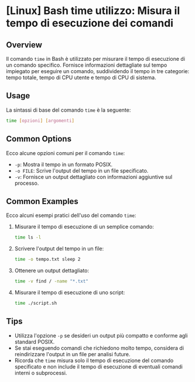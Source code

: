 # [Linux] Bash time utilizzo: Misura il tempo di esecuzione dei comandi

## Overview
Il comando `time` in Bash è utilizzato per misurare il tempo di esecuzione di un comando specifico. Fornisce informazioni dettagliate sul tempo impiegato per eseguire un comando, suddividendo il tempo in tre categorie: tempo totale, tempo di CPU utente e tempo di CPU di sistema.

## Usage
La sintassi di base del comando `time` è la seguente:

```bash
time [opzioni] [argomenti]
```

## Common Options
Ecco alcune opzioni comuni per il comando `time`:

- `-p`: Mostra il tempo in un formato POSIX.
- `-o FILE`: Scrive l'output del tempo in un file specificato.
- `-v`: Fornisce un output dettagliato con informazioni aggiuntive sul processo.

## Common Examples
Ecco alcuni esempi pratici dell'uso del comando `time`:

1. Misurare il tempo di esecuzione di un semplice comando:
   ```bash
   time ls -l
   ```

2. Scrivere l'output del tempo in un file:
   ```bash
   time -o tempo.txt sleep 2
   ```

3. Ottenere un output dettagliato:
   ```bash
   time -v find / -name "*.txt"
   ```

4. Misurare il tempo di esecuzione di uno script:
   ```bash
   time ./script.sh
   ```

## Tips
- Utilizza l'opzione `-p` se desideri un output più compatto e conforme agli standard POSIX.
- Se stai eseguendo comandi che richiedono molto tempo, considera di reindirizzare l'output in un file per analisi future.
- Ricorda che `time` misura solo il tempo di esecuzione del comando specificato e non include il tempo di esecuzione di eventuali comandi interni o subprocessi.